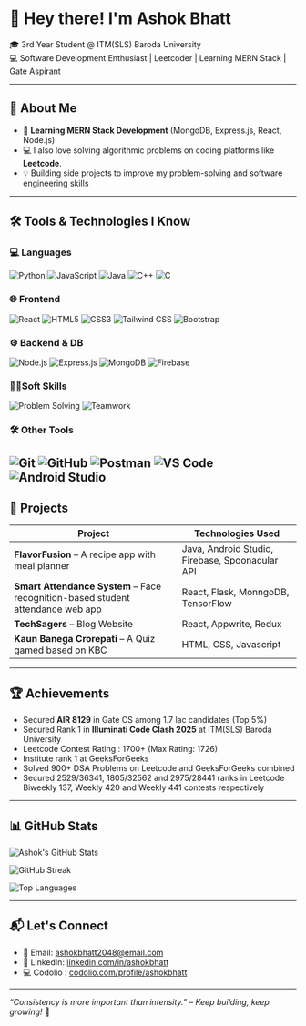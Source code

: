 # 👋 Hey there! I'm Ashok Bhatt

🎓 3rd Year Student @ ITM(SLS) Baroda University  
💻 Software Development Enthusiast  |  Leetcoder  | Learning MERN Stack  |  Gate Aspirant

---

## 🚀 About Me

- 🔧 **Learning MERN Stack Development** (MongoDB, Express.js, React, Node.js)
- 💻 I also love solving algorithmic problems on coding platforms like **Leetcode**.
- 💡 Building side projects to improve my problem-solving and software engineering skills

---

## 🛠 Tools & Technologies I Know

### 💻 Languages
![Python](https://img.shields.io/badge/Python-3776AB?style=flat-square&logo=python&logoColor=white)
![JavaScript](https://img.shields.io/badge/JavaScript-F7DF1E?style=flat-square&logo=javascript&logoColor=black)
![Java](https://img.shields.io/badge/Java-ED8B00?style=flat-square&logo=java&logoColor=white)
![C++](https://img.shields.io/badge/C++-00599C?style=flat-square&logo=c%2B%2B&logoColor=white)
![C](https://img.shields.io/badge/C-ff0089?style=flat-square&logo=c&logoColor=white)

### 🌐 Frontend
![React](https://img.shields.io/badge/React-20232A?style=flat-square&logo=react&logoColor=61DAFB)
![HTML5](https://img.shields.io/badge/HTML5-E34F26?style=flat-square&logo=html5&logoColor=white)
![CSS3](https://img.shields.io/badge/CSS3-1572B6?style=flat-square&logo=css3&logoColor=white)
![Tailwind CSS](https://img.shields.io/badge/Tailwind-38B2AC?style=flat-square&logo=tailwind-css&logoColor=white)
![Bootstrap](https://img.shields.io/badge/Bootstrap-F38934?style=flat-square&logo=bootstrap&logoColor=white)

### ⚙️ Backend & DB
![Node.js](https://img.shields.io/badge/Node.js-339933?style=flat-square&logo=node.js&logoColor=white)
![Express.js](https://img.shields.io/badge/Express.js-000000?style=flat-square&logo=express&logoColor=white)
![MongoDB](https://img.shields.io/badge/MongoDB-4EA94B?style=flat-square&logo=mongodb&logoColor=white)
![Firebase](https://img.shields.io/badge/Firebase-FFCA28?style=flat-square&logo=firebase&logoColor=red)

### 👨‍💻Soft Skills
![Problem Solving](https://img.shields.io/badge/Problem%20Sills-FF6745?style=flat-square&logo=leetcode&logoColor=black)
![Teamwork](https://img.shields.io/badge/TeamWork-HH56J3?style=flat-square&logo=teamwork&logoColor=white)

### 🛠 Other Tools
![Git](https://img.shields.io/badge/Git-F05032?style=flat-square&logo=git&logoColor=white)
![GitHub](https://img.shields.io/badge/GitHub-181717?style=flat-square&logo=github&logoColor=white)
![Postman](https://img.shields.io/badge/Postman-FF6C37?style=flat-square&logo=postman&logoColor=white)
![VS Code](https://img.shields.io/badge/VS%20Code-007ACC?style=flat-square&logo=visual-studio-code&logoColor=white)
![Android Studio](https://img.shields.io/badge/Android%20Studio-ff6hh7?style=flat-square&logo=android-studio&logoColor=white)
---

## 📂 Projects

| Project | Technologies Used |
|---------------------|-------------------|
| **FlavorFusion** – A recipe app with meal planner | Java, Android Studio, Firebase, Spoonacular API |
| **Smart Attendance System** – Face recognition-based student attendance web app | React, Flask, MonngoDB, TensorFlow |
| **TechSagers** – Blog Website | React, Appwrite, Redux |
| **Kaun Banega Crorepati** – A Quiz gamed based on KBC | HTML, CSS, Javascript |

---

## 🏆 Achievements

- Secured **AIR 8129** in Gate CS among 1.7 lac candidates (Top 5%)
- Secured Rank 1 in **Illuminati Code Clash 2025** at ITM(SLS) Baroda University
- Leetcode Contest Rating : 1700+ (Max Rating: 1726) 
- Institute rank 1 at GeeksForGeeks
- Solved 900+ DSA Problems on Leetcode and GeeksForGeeks combined
- Secured 2529/36341, 1805/32562 and 2975/28441 ranks in Leetcode Biweekly 137, Weekly 420 and Weekly 441 contests respectively

---

## 📊 GitHub Stats

![Ashok's GitHub Stats](https://github-readme-stats.vercel.app/api?username=Ashok-Bhatt&show_icons=true&theme=radical&hide=issues)

![GitHub Streak](https://streak-stats.demolab.com?user=Ashok-Bhatt&theme=radical)

![Top Languages](https://github-readme-stats.vercel.app/api/top-langs/?username=Ashok-Bhatt&langs_count=8&theme=radical&layout=compact)

---

## 📬 Let's Connect

- 📧 Email: ashokbhatt2048@email.com  
- 💼 LinkedIn: [linkedin.com/in/ashokbhatt](https://linkedin.com/in/ashok-bhatt-11b5a7329)
- 💻 Codolio : [codolio.com/profile/ashokbhatt](https://codolio.com/profile/Ashok%20Bhatt)

---

_“Consistency is more important than intensity.” – Keep building, keep growing!_ 🚀
